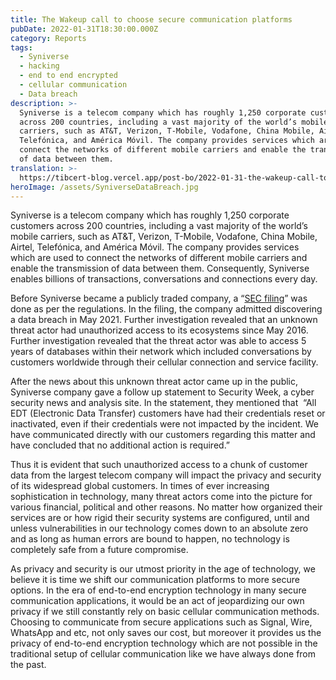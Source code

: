 ```yaml
---
title: The Wakeup call to choose secure communication platforms
pubDate: 2022-01-31T18:30:00.000Z
category: Reports
tags:
  - Syniverse
  - hacking
  - end to end encrypted
  - cellular communication
  - Data breach
description: >-
  Syniverse is a telecom company which has roughly 1,250 corporate customers
  across 200 countries, including a vast majority of the world’s mobile
  carriers, such as AT&T, Verizon, T-Mobile, Vodafone, China Mobile, Airtel,
  Telefónica, and América Móvil. The company provides services which are used to
  connect the networks of different mobile carriers and enable the transmission
  of data between them.
translation: >-
  https://tibcert-blog.vercel.app/post-bo/2022-01-31-the-wakeup-call-to-choose-secure-communication-platforms-bo/
heroImage: /assets/SyniverseDataBreach.jpg
---
```


Syniverse is a telecom company which has roughly 1,250 corporate customers across 200 countries, including a vast majority of the world’s mobile carriers, such as AT\&T, Verizon, T-Mobile, Vodafone, China Mobile, Airtel, Telefónica, and América Móvil. The company provides services which are used to connect the networks of different mobile carriers and enable the transmission of data between them. Consequently, Syniverse enables billions of transactions, conversations and connections every day.

Before Syniverse became a publicly traded company, a “[SEC filing](https://www.sec.gov/edgar/searchedgar/companysearch.html)” was done as per the regulations. In the filing, the company admitted discovering a data breach in May 2021. Further investigation revealed that an unknown threat actor had unauthorized access to its ecosystems since May 2016.  Further investigation revealed that the threat actor was able to access 5 years of databases within their network which included conversations by customers worldwide through their cellular connection and service facility.

After the news about this unknown threat actor came up in the public, Syniverse company gave a follow up statement to Security Week, a cyber security news and analysis site. In the statement, they mentioned that  “All EDT (Electronic Data Transfer) customers have had their credentials reset or inactivated, even if their credentials were not impacted by the incident. We have communicated directly with our customers regarding this matter and have concluded that no additional action is required.”

Thus it is evident that such unauthorized access to a chunk of customer data from the largest telecom company will impact the privacy and security of its widespread global customers. In times of ever increasing sophistication in technology, many threat actors come into the picture for various financial, political and other reasons. No matter how organized their services are or how rigid their security systems are configured, until and unless vulnerabilities in our technology comes down to an absolute zero and as long as human errors are bound to happen, no technology is completely safe from a future compromise.

As privacy and security is our utmost priority in the age of technology, we believe it is time we shift our communication platforms to more secure options. In the era of end-to-end encryption technology in many secure communication applications, it would be an act of jeopardizing our own privacy if we still constantly rely on basic cellular communication methods. Choosing to communicate from secure applications such as Signal, Wire, WhatsApp and etc, not only saves our cost, but moreover it provides us the privacy of end-to-end encryption technology which are not possible in the traditional setup of cellular communication like we have always done from the past.
